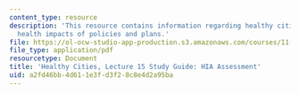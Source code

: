 ```yaml
---
content_type: resource
description: 'This resource contains information regarding healthy cities: Assessing
  health impacts of policies and plans.'
file: https://ol-ocw-studio-app-production.s3.amazonaws.com/courses/11-s941-healthy-cities-assessing-health-impacts-of-policies-and-plans-spring-2016/a2fd46bb4d611e3fd3f28c8e4d2a95ba_MIT11_S941S16_Class15Guide.pdf
file_type: application/pdf
resourcetype: Document
title: 'Healthy Cities, Lecture 15 Study Guide: HIA Assessment'
uid: a2fd46bb-4d61-1e3f-d3f2-8c8e4d2a95ba
---
```

